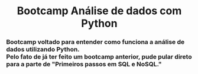 <h1 align="center">Bootcamp Análise de dados com Python</h1> 
          
<h3 align="left">Bootcamp voltado para entender como funciona a análise de dados utilizando Python.
<br>
  Pelo fato de já ter feito um bootcamp anterior, pude pular direto para a parte de "Primeiros passos em SQL e NoSQL."
</h3>


